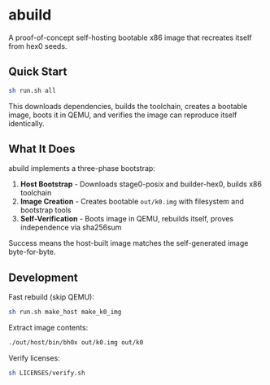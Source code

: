 [#]:: (SPDX-FileCopyrightText: 2025 Alexandre Gomes Gaigalas <alganet@gmail.com>)
[#]:: (SPDX-License-Identifier: GPL-3.0-or-later)

# abuild

A proof-of-concept self-hosting bootable x86 image that recreates itself from hex0 seeds.

## Quick Start

```sh
sh run.sh all
```

This downloads dependencies, builds the toolchain, creates a bootable image, boots it in QEMU, and verifies the image can reproduce itself identically.

## What It Does

abuild implements a three-phase bootstrap:

1. **Host Bootstrap** - Downloads stage0-posix and builder-hex0, builds x86 toolchain
2. **Image Creation** - Creates bootable `out/k0.img` with filesystem and bootstrap tools
3. **Self-Verification** - Boots image in QEMU, rebuilds itself, proves independence via sha256sum

Success means the host-built image matches the self-generated image byte-for-byte.

## Development

Fast rebuild (skip QEMU):
```sh
sh run.sh make_host make_k0_img
```

Extract image contents:
```sh
./out/host/bin/bh0x out/k0.img out/k0
```

Verify licenses:
```sh
sh LICENSES/verify.sh
```
